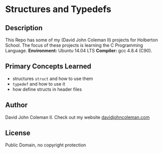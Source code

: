 # Structures and Typedefs

## Description

This Repo has some of my (David John Coleman II) projects for Holberton School.
The focus of these projects is learning the C Programming Language.
__Environment:__ Ubuntu 14.04 LTS  __Compiler:__ gcc 4.8.4 (C90).

## Primary Concepts Learned

* structures ``struct`` and how to use them
* ``typedef`` and how to use it
* how define structs in header files

## Author

David John Coleman II.	Check out my website [davidjohncoleman.com](http://www.davidjohncoleman.com/)

## License

Public Domain, no copyright protection